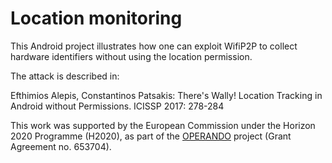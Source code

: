 # Location monitoring
This Android project illustrates how one can exploit WifiP2P to collect hardware identifiers without using the location permission.

The attack is described in:

Efthimios Alepis, Constantinos Patsakis:
There's Wally! Location Tracking in Android without Permissions. ICISSP 2017: 278-284


This work was supported by the European Commission under the Horizon 2020 Programme (H2020), as part of the [OPERANDO](https://www.operando.eu) project (Grant Agreement no. 653704).
